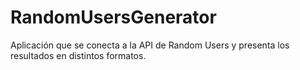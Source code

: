 # RandomUsersGenerator
Aplicación que se conecta a la API de Random Users y presenta los resultados en distintos formatos.
